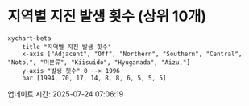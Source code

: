 # 지역별 지진 발생 횟수 (상위 10개)

```mermaid
xychart-beta
    title "지역별 지진 발생 횟수"
    x-axis ["Adjacent", "Off", "Northern", "Southern", "Central", "Noto,", "미분류", "Kiisuido", "Hyuganada", "Aizu,"]
    y-axis "발생 횟수" 0 --> 1996
    bar [1994, 70, 17, 14, 8, 8, 6, 5, 5, 5]
```

업데이트 시간: 2025-07-24 07:06:19
